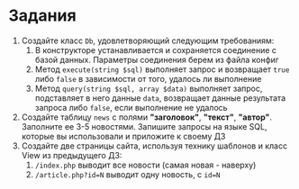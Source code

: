 Задания
===

1. Создайте класс `Db`, удовлетворяющий следующим требованиям:
    1. В конструкторе устанавливается и сохраняется соединение с базой данных. Параметры соединения берем из файла конфиг
    2. Метод `execute(string $sql)` выполняет запрос и возвращает `true` либо `false` в зависимости от того, удалось ли выполнение
    3. Метод `query(string $sql, array $data)` выполняет запрос, подставляет в него данные `data`, возвращает данные результата запроса либо `false`, если выполнение не удалось
2. Создайте таблицу `news` с полями **"заголовок"**, **"текст"**, **"автор"**. Заполните ее 3-5 новостями. Запишите запросы на языке SQL, которые вы использовали и приложите к своему ДЗ
3. Создайте две страницы сайта, используя технику шаблонов и класс View из предыдущего ДЗ:
    1. `/index.php` выводит все новости (самая новая - наверху)
    2. `/article.php?id=N` выводит одну новость, с `id=N`